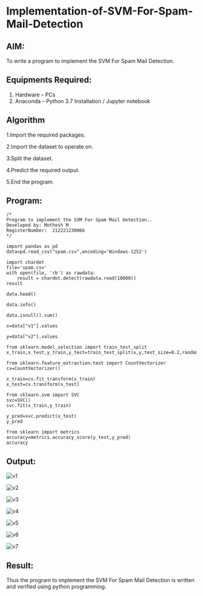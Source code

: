 # Implementation-of-SVM-For-Spam-Mail-Detection

## AIM:
To write a program to implement the SVM For Spam Mail Detection.

## Equipments Required:
1. Hardware – PCs
2. Anaconda – Python 3.7 Installation / Jupyter notebook

## Algorithm
1.Import the required packages.

2.Import the dataset to operate on.

3.Split the dataset.

4.Predict the required output.

5.End the program. 


## Program:
```
/*
Program to implement the SVM For Spam Mail Detection..
Developed by: Mothesh M
RegisterNumber:  212221230066
*/
```
~~~
import pandas as pd
data=pd.read_csv("spam.csv",encoding='Windows-1252')

import chardet
file='spam.csv'
with open(file, 'rb') as rawdata:
    result = chardet.detect(rawdata.read(10000))
result

data.head()

data.info()

data.isnull().sum()

x=data["v1"].values

y=data["v2"].values

from sklearn.model_selection import train_test_split
x_train,x_test,y_train,y_test=train_test_split(x,y,test_size=0.2,random_state=0)

from sklearn.feature_extraction.text import CountVectorizer 
cv=CountVectorizer()

x_train=cv.fit_transform(x_train)
x_test=cv.transform(x_test)

from sklearn.svm import SVC
svc=SVC()
svc.fit(x_train,y_train)

y_pred=svc.predict(x_test)
y_pred

from sklearn import metrics
accuracy=metrics.accuracy_score(y_test,y_pred)
accuracy
~~~
## Output:
![v1](https://user-images.githubusercontent.com/94222288/204584685-b35c749c-3039-458b-af85-eb846870fb08.png)

![v2](https://user-images.githubusercontent.com/94222288/204584825-d9b1a69b-d5a2-42de-a686-05f0f0141180.png)


![v3](https://user-images.githubusercontent.com/94222288/204584862-93968ed3-3ce0-4a8c-80fe-2a9fc573ad5b.png)

![v4](https://user-images.githubusercontent.com/94222288/204584920-b0ceee3c-50f7-4279-b8d1-558d2efdf8e3.png)

![v5](https://user-images.githubusercontent.com/94222288/204584969-26247c53-2a8e-4462-bf09-f330425255d0.png)

![v6](https://user-images.githubusercontent.com/94222288/204585087-9e524a16-2e2f-412a-92da-cad15306773d.png)

![v7](https://user-images.githubusercontent.com/94222288/204585137-cee630d8-fa2b-4afa-8c6b-34e4ec0194af.png)





## Result:
Thus the program to implement the SVM For Spam Mail Detection is written and verified using python programming.
